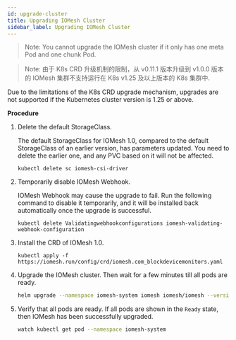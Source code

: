 ```yaml
---
id: upgrade-cluster
title: Upgrading IOMesh Cluster
sidebar_label: Upgrading IOMesh Cluster
---
```


> Note: You cannot upgrade the IOMesh cluster if it only has one meta Pod and one chunk Pod.

> Note: 由于 K8s CRD 升级机制的限制，从 v0.11.1 版本升级到 v1.0.0 版本的 IOMesh 集群不支持运行在 K8s v1.25 及以上版本的 K8s 集群中.

Due to the limitations of the K8s CRD upgrade mechanism, upgrades are not supported if the Kubernetes cluster version is 1.25 or above.

**Procedure**

1. Delete the default StorageClass. 

    The default StorageClass for IOMesh 1.0, compared to the default StorageClass of an earlier version, has parameters updated. You need to delete the earlier one, and any PVC based on it will not be affected.


    ```shell
    kubectl delete sc iomesh-csi-driver
    ```
2. Temporarily disable IOMesh Webhook. 

   IOMesh Webhook may cause the upgrade to fail. Run the following command to disable it temporarily, and it will be installed back automatically once the upgrade is successful.

    ```shell
    kubectl delete Validatingwebhookconfigurations iomesh-validating-webhook-configuration
    ```
3. Install the CRD of IOMesh 1.0.

    ```shell
    kubectl apply -f https://iomesh.run/config/crd/iomesh.com_blockdevicemonitors.yaml
    ```
4. Upgrade the IOMesh cluster. Then wait for a few minutes till all pods are ready.

    ```bash
    helm upgrade --namespace iomesh-system iomesh iomesh/iomesh --version v1.0.0
    ```
5. Verify that all pods are ready. If all pods are shown in the `Ready` state, then IOMesh has been successfully upgraded.
    ```bash
    watch kubectl get pod --namespace iomesh-system
    ```
